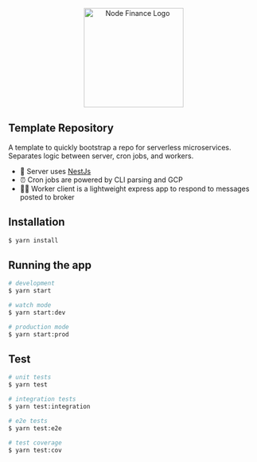 <p align="center">
  <a href="http://nestjs.com/" target="blank"><img src="https://storage.googleapis.com/node_protocol_images/nodefinance.png" width="200" alt="Node Finance Logo" /></a>
</p>


## Template Repository

A template to quickly bootstrap a repo for serverless microservices.  Separates logic between server, cron jobs, and workers.

- 🚀 Server uses [NestJs](http://nestjs.com/)
- ⏰ Cron jobs are powered by CLI parsing and GCP
- 👷‍♂️ Worker client is a lightweight express app to respond to messages posted to broker

## Installation

```bash
$ yarn install
```

## Running the app

```bash
# development
$ yarn start

# watch mode
$ yarn start:dev

# production mode
$ yarn start:prod
```

## Test

```bash
# unit tests
$ yarn test

# integration tests
$ yarn test:integration

# e2e tests
$ yarn test:e2e

# test coverage
$ yarn test:cov
```
